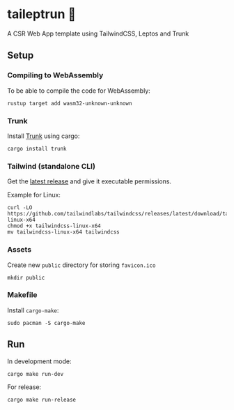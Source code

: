 # taileptrun 🦀

A CSR Web App template using TailwindCSS, Leptos and Trunk

## Setup

### Compiling to WebAssembly

To be able to compile the code for WebAssembly:

```no_rust
rustup target add wasm32-unknown-unknown
```

### Trunk

Install [Trunk](https://github.com/trunk-rs/trunk) using cargo:

```no_rust
cargo install trunk
```

### Tailwind (standalone CLI)

Get the [latest release](https://github.com/tailwindlabs/tailwindcss/releases/latest) and give it executable permissions.

Example for Linux:

```no_rust
curl -LO https://github.com/tailwindlabs/tailwindcss/releases/latest/download/tailwindcss-linux-x64
chmod +x tailwindcss-linux-x64
mv tailwindcss-linux-x64 tailwindcss
```

### Assets

Create new `public` directory for storing `favicon.ico`

```no_rust
mkdir public
```

### Makefile

Install `cargo-make`:

```no_rust
sudo pacman -S cargo-make
```

## Run

In development mode:

```no_rust
cargo make run-dev
```

For release:

```no_rust
cargo make run-release
```
